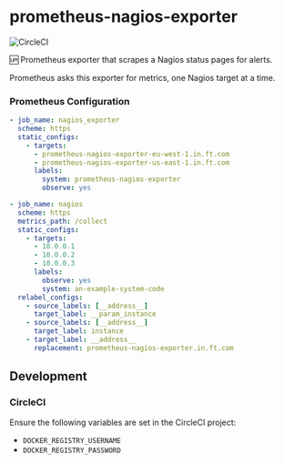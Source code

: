 # prometheus-nagios-exporter

![CircleCI](https://img.shields.io/circleci/project/github/Financial-Times/prometheus-nagios-exporter/master.svg)

🆙 Prometheus exporter that scrapes a Nagios status pages for alerts.

Prometheus asks this exporter for metrics, one Nagios target at a time.

### Prometheus Configuration

```yaml
- job_name: nagios_exporter
  scheme: https
  static_configs:
    - targets:
      - prometheus-nagios-exporter-eu-west-1.in.ft.com
      - prometheus-nagios-exporter-us-east-1.in.ft.com
      labels:
        system: prometheus-nagios-exporter
        observe: yes

- job_name: nagios
  scheme: https
  metrics_path: /collect
  static_configs:
    - targets:
      - 10.0.0.1
      - 10.0.0.2
      - 10.0.0.3
      labels:
        observe: yes
        system: an-example-system-code
  relabel_configs:
    - source_labels: [__address__]
      target_label: __param_instance
    - source_labels: [__address__]
      target_label: instance
    - target_label: __address__
      replacement: prometheus-nagios-exporter.in.ft.com
```

## Development

### CircleCI

Ensure the following variables are set in the CircleCI project:

* `DOCKER_REGISTRY_USERNAME`
* `DOCKER_REGISTRY_PASSWORD`
